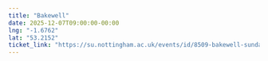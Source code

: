 ```yaml
---
title: "Bakewell"
date: 2025-12-07T09:00:00-00:00
lng: "-1.6762"
lat: "53.2152"
ticket_link: "https://su.nottingham.ac.uk/events/id/8509-bakewell-sunday-hike-2025"
---
```




